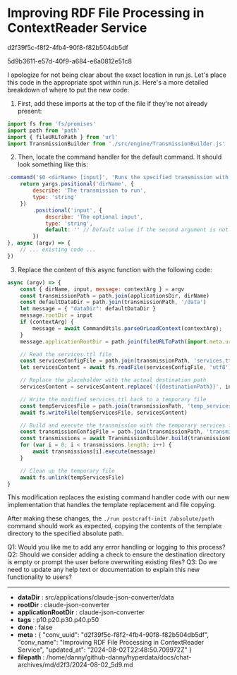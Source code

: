# Improving RDF File Processing in ContextReader Service

d2f39f5c-f8f2-4fb4-90f8-f82b504db5df

5d9b3611-e57d-40f9-a684-e6a0812e51c8

 I apologize for not being clear about the exact location in run.js. Let's place this code in the appropriate spot within run.js. Here's a more detailed breakdown of where to put the new code:

1. First, add these imports at the top of the file if they're not already present:

```javascript
import fs from 'fs/promises'
import path from 'path'
import { fileURLToPath } from 'url'
import TransmissionBuilder from './src/engine/TransmissionBuilder.js'
```

2. Then, locate the command handler for the default command. It should look something like this:

```javascript
.command('$0 <dirName> [input]', 'Runs the specified transmission with optional input value', (yargs) => {
    return yargs.positional('dirName', {
        describe: 'The transmission to run',
        type: 'string'
    })
        .positional('input', {
            describe: 'The optional input',
            type: 'string',
            default: '' // Default value if the second argument is not provided
        })
}, async (argv) => {
    // ... existing code ...
})
```

3. Replace the content of this async function with the following code:

```javascript
async (argv) => {
    const { dirName, input, message: contextArg } = argv
    const transmissionPath = path.join(applicationsDir, dirName)
    const defaultDataDir = path.join(transmissionPath, '/data')
    let message = { "dataDir": defaultDataDir }
    message.rootDir = input
    if (contextArg) {
        message = await CommandUtils.parseOrLoadContext(contextArg);
    }
    message.applicationRootDir = path.join(fileURLToPath(import.meta.url), '../', transmissionPath)

    // Read the services.ttl file
    const servicesConfigFile = path.join(transmissionPath, 'services.ttl')
    let servicesContent = await fs.readFile(servicesConfigFile, 'utf8')

    // Replace the placeholder with the actual destination path
    servicesContent = servicesContent.replace('{{destinationPath}}', input)

    // Write the modified services.ttl back to a temporary file
    const tempServicesFile = path.join(transmissionPath, 'temp_services.ttl')
    await fs.writeFile(tempServicesFile, servicesContent)

    // Build and execute the transmission with the temporary services file
    const transmissionConfigFile = path.join(transmissionPath, 'transmission.ttl')
    const transmissions = await TransmissionBuilder.build(transmissionConfigFile, tempServicesFile)
    for (var i = 0; i < transmissions.length; i++) {
        await transmissions[i].execute(message)
    }

    // Clean up the temporary file
    await fs.unlink(tempServicesFile)
}
```

This modification replaces the existing command handler code with our new implementation that handles the template replacement and file copying.

After making these changes, the `./run postcraft-init /absolute/path` command should work as expected, copying the contents of the template directory to the specified absolute path.

Q1: Would you like me to add any error handling or logging to this process?
Q2: Should we consider adding a check to ensure the destination directory is empty or prompt the user before overwriting existing files?
Q3: Do we need to update any help text or documentation to explain this new functionality to users?

---

* **dataDir** : src/applications/claude-json-converter/data
* **rootDir** : claude-json-converter
* **applicationRootDir** : claude-json-converter
* **tags** : p10.p20.p30.p40.p50
* **done** : false
* **meta** : {
  "conv_uuid": "d2f39f5c-f8f2-4fb4-90f8-f82b504db5df",
  "conv_name": "Improving RDF File Processing in ContextReader Service",
  "updated_at": "2024-08-02T22:48:50.709972Z"
}
* **filepath** : /home/danny/github-danny/hyperdata/docs/chat-archives/md/d2f3/2024-08-02_5d9.md